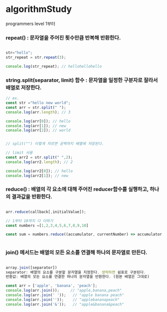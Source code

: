 # algorithmStudy
programmers level 1부터 


### repeat() : 문자열을 주어진 횟수만큼 반복해 반환한다. 

```javascript

str="hello";
str_repeat = str.repeat(3);

console.log(str_repeat); // hellohellohello


```



### string.split(separator, limit) 함수 : 문자열을 일정한 구분자로 잘라서 배열로 저장한다.

```javascript
// ex.
const str ="hello new world";
const arr = str.split(" ");
console.log(arr.length); // 3

console.log(arr[0]); // hello
console.log(arr[1]); // new
console.log(arr[2]); // world


// split("") 이렇게 자르면 공백까지 배열에 저장된다.

// limit 사용
const arr2 = str.split(" ",2);
console.log(arr2.length); // 2

console.log(arr2[0]); // hello
console.log(arr2[1]); // new

```

### reduce() : 배열의 각 요소에 대해 주어진 reducer함수를 실행하고, 하나의 결과값을 반환한다.


```javascript

arr.reduce(callback[,initialValue]);

// 1부터 10까지 다 더하기
const numbers =[1,2,3,4,5,6,7,8,9,10]

const sum = numbers.reduce((accumulator, currentNumber) => accumulator + currentNumber);



```


### join() 메서드는 배열의 모든 요소를 연결해 하나의 문자열로 만든다.


```javascript

array.join([separator])
separator: 배열의 요소를 구분할 문자열을 지정한다. 생략하면 쉼표로 구분된다.
반환값: 배열의 모든 요소를 연결한 하나의 문자열을 반환한다. (원본 배열은 그대로)

const arr = ['apple', 'banana', 'peach'];
console.log(arr.join());     // "apple,banana,peach"
console.log(arr.join(' '));   // "apple banana peach"
console.log(arr.join(''));    // "applebananapeach"
console.log(arr.join('&'));   // "apple&banana&peach"


```




